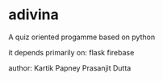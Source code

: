# adivina
A quiz oriented progamme based on python

it depends primarily on:
flask
firebase

author:
Kartik Papney
Prasanjit Dutta
